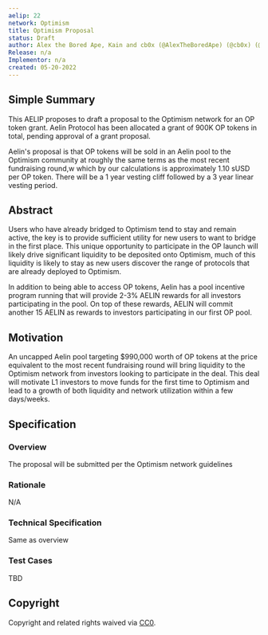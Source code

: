 ```yaml
---
aelip: 22
network: Optimism
title: Optimism Proposal
status: Draft
author: Alex the Bored Ape, Kain and cb0x (@AlexTheBoredApe) (@cb0x) (@kaiynne)
Release: n/a
Implementor: n/a
created: 05-20-2022
---
```


## Simple Summary

This AELIP proposes to draft a proposal to the Optimism network for an OP token grant. Aelin Protocol has been allocated a grant of 900K OP tokens in total, pending approval of a grant proposal.

Aelin's proposal is that OP tokens will be sold in an Aelin pool to the Optimism community at roughly the same terms as the most recent fundraising round,w which by our calculations is approximately 1.10 sUSD per OP token. There will be a 1 year vesting cliff followed by a 3 year linear vesting period.

## Abstract

Users who have already bridged to Optimism tend to stay and remain active, the key is to provide sufficient utility for new users to want to bridge in the first place. This unique opportunity to participate in the OP launch will likely drive significant liquidity to be deposited onto Optimism, much of this liquidity is likely to stay as new users discover the range of protocols that are already deployed to Optimism.

In addition to being able to access OP tokens, Aelin has a pool incentive program running that will provide 2-3% AELIN rewards for all investors participating in the pool. On top of these rewards, AELIN will commit another 15 AELIN as rewards to investors participating in our first OP pool.

## Motivation

An uncapped Aelin pool targeting $990,000 worth of OP tokens at the price equivalent to the most recent fundraising round will bring liquidity to the Optimism network from investors looking to participate in the deal. This deal will motivate L1 investors to move funds for the first time to Optimism and lead to a growth of both liquidity and network utilization within a few days/weeks.

## Specification

### Overview

The proposal will be submitted per the Optimism network guidelines

### Rationale

N/A

### Technical Specification

Same as overview

### Test Cases

TBD

## Copyright

Copyright and related rights waived via [CC0](https://creativecommons.org/publicdomain/zero/1.0/).
